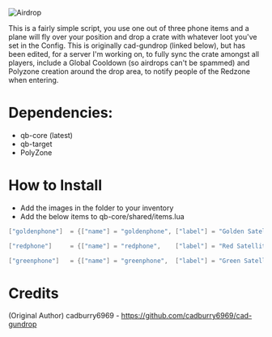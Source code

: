 
![Airdrop](https://user-images.githubusercontent.com/99494967/234674119-17976c16-517c-481a-ba35-4e92b297aa99.png)


This is a fairly simple script, you use one out of three phone items and a plane will fly over your position and drop a crate with whatever loot you've set in the Config. This is originally cad-gundrop (linked below), but has been edited, for a server I'm working on, to fully sync the crate amongst all players, include a Global Cooldown (so airdrops can't be spammed) and Polyzone creation around the drop area, to notify people of the Redzone when entering. 

# Dependencies:
* qb-core (latest)
* qb-target
* PolyZone

# How to Install
- Add the images in the folder to your inventory
- Add the below items to qb-core/shared/items.lua

```lua
["goldenphone"]  = {["name"] = "goldenphone", ["label"] = "Golden Satellite Phone",	 ["weight"] = 200, 		["type"] = "item", 		["image"] = "goldenphone.png", 	["unique"] = false, 	["useable"] = true, 	["shouldClose"] = false,   ["combinable"] = nil,   ["description"] = "A communication device used to contact russian mafia."},

["redphone"]     = {["name"] = "redphone",    ["label"] = "Red Satellite Phone",	 ["weight"] = 200, 		["type"] = "item", 		["image"] = "redphone.png", 	["unique"] = false, 	["useable"] = true, 	["shouldClose"] = false,   ["combinable"] = nil,   ["description"] = "A communication device used to contact russian mafia."},

["greenphone"] 	 = {["name"] = "greenphone",  ["label"] = "Green Satellite Phone",	 ["weight"] = 200, 		["type"] = "item", 		["image"] = "greenphone.png", 	["unique"] = false, 	["useable"] = true, 	["shouldClose"] = false,   ["combinable"] = nil,   ["description"] = "A communication device used to contact russian mafia."},
```

# Credits
(Original Author) cadburry6969 - https://github.com/cadburry6969/cad-gundrop
